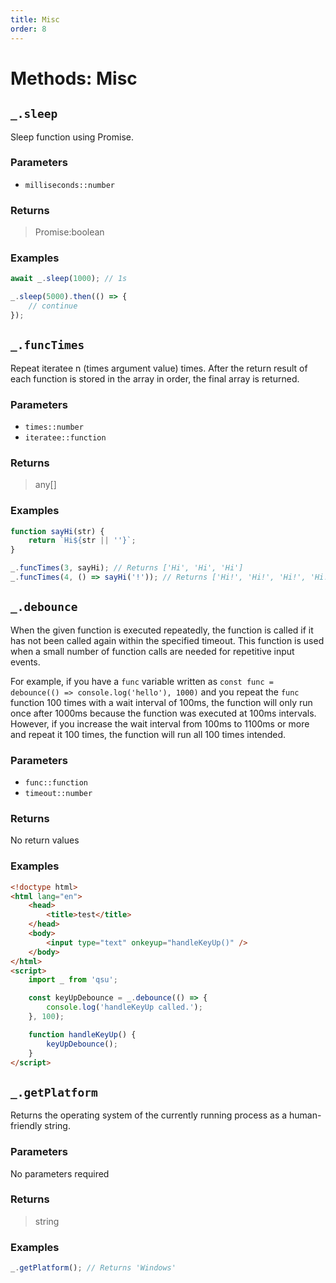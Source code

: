 ```yaml
---
title: Misc
order: 8
---
```


# Methods: Misc

## `_.sleep`

Sleep function using Promise.

### Parameters

- `milliseconds::number`

### Returns

> Promise:boolean

### Examples

```javascript
await _.sleep(1000); // 1s

_.sleep(5000).then(() => {
	// continue
});
```

## `_.funcTimes`

Repeat iteratee n (times argument value) times. After the return result of each function is stored in the array in order, the final array is returned.

### Parameters

- `times::number`
- `iteratee::function`

### Returns

> any[]

### Examples

```javascript
function sayHi(str) {
	return `Hi${str || ''}`;
}

_.funcTimes(3, sayHi); // Returns ['Hi', 'Hi', 'Hi']
_.funcTimes(4, () => sayHi('!')); // Returns ['Hi!', 'Hi!', 'Hi!', 'Hi!']
```

## `_.debounce`

When the given function is executed repeatedly, the function is called if it has not been called again within the specified timeout. This function is used when a small number of function calls are needed for repetitive input events.

For example, if you have a `func` variable written as `const func = debounce(() => console.log('hello'), 1000)` and you repeat the `func` function 100 times with a wait interval of 100ms, the function will only run once after 1000ms because the function was executed at 100ms intervals. However, if you increase the wait interval from 100ms to 1100ms or more and repeat it 100 times, the function will run all 100 times intended.

### Parameters

- `func::function`
- `timeout::number`

### Returns

No return values

### Examples

```html
<!doctype html>
<html lang="en">
	<head>
		<title>test</title>
	</head>
	<body>
		<input type="text" onkeyup="handleKeyUp()" />
	</body>
</html>
<script>
	import _ from 'qsu';

	const keyUpDebounce = _.debounce(() => {
		console.log('handleKeyUp called.');
	}, 100);

	function handleKeyUp() {
		keyUpDebounce();
	}
</script>
```

## `_.getPlatform`

Returns the operating system of the currently running process as a human-friendly string.

### Parameters

No parameters required

### Returns

> string

### Examples

```javascript
_.getPlatform(); // Returns 'Windows'
```
